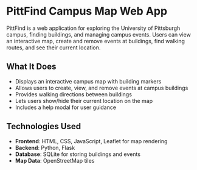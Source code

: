 
# PittFind Campus Map Web App

PittFind is a web application for exploring the University of Pittsburgh campus, finding buildings, and managing campus events. Users can view an interactive map, create and remove events at buildings, find walking routes, and see their current location.

## What It Does

- Displays an interactive campus map with building markers
- Allows users to create, view, and remove events at campus buildings
- Provides walking directions between buildings
- Lets users show/hide their current location on the map
- Includes a help modal for user guidance

## Technologies Used

- **Frontend**: HTML, CSS, JavaScript, Leaflet for map rendering
- **Backend**: Python, Flask
- **Database**: SQLite for storing buildings and events
- **Map Data**: OpenStreetMap tiles